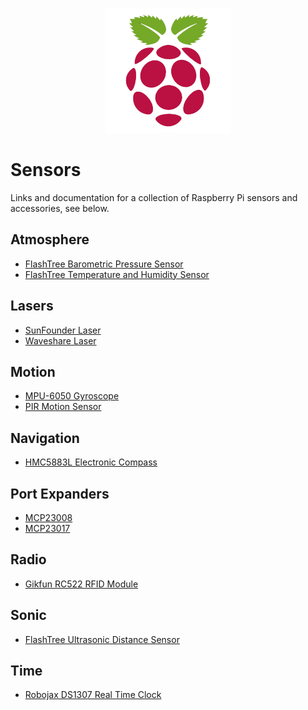 <p align="center"><img width="200" height="200" src="https://github.com/jgphilpott/sensors/blob/main/pi.png"></p>

# Sensors

Links and documentation for a collection of Raspberry Pi sensors and accessories, see below.

## Atmosphere

 - [FlashTree Barometric Pressure Sensor](https://github.com/jgphilpott/sensors/blob/main/Atmosphere/BMP180/README.md)
 - [FlashTree Temperature and Humidity Sensor](https://github.com/jgphilpott/sensors/blob/main/Atmosphere/DHT22/README.md)

## Lasers

 - [SunFounder Laser](https://github.com/jgphilpott/sensors/blob/main/Lasers/SunFounder_Laser/README.md)
 - [Waveshare Laser](https://github.com/jgphilpott/sensors/blob/main/Lasers/Waveshare_Laser/README.md)

## Motion

 - [MPU-6050 Gyroscope](https://github.com/jgphilpott/sensors/blob/main/Motion/MPU6050/README.md)
 - [PIR Motion Sensor](https://github.com/jgphilpott/sensors/blob/main/Motion/PIR_Motion_Sensor/README.md)

## Navigation

 - [HMC5883L Electronic Compass](https://github.com/jgphilpott/sensors/blob/main/Navigation/HMC5883L/README.md)

## Port Expanders

 - [MCP23008](https://github.com/jgphilpott/sensors/blob/main/Port_Expanders/MCP23008/README.md)
 - [MCP23017](https://github.com/jgphilpott/sensors/blob/main/Port_Expanders/MCP23017/README.md)

## Radio

 - [Gikfun RC522 RFID Module](https://github.com/jgphilpott/sensors/blob/main/Radio/RC522_RFID/README.md)

## Sonic

 - [FlashTree Ultrasonic Distance Sensor](https://github.com/jgphilpott/sensors/blob/main/Sonic/HC-SR04/README.md)

## Time

 - [Robojax DS1307 Real Time Clock](https://github.com/jgphilpott/sensors/blob/main/Time/DS1307/README.md)
